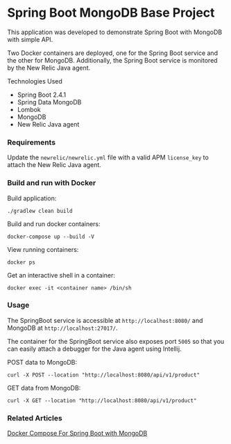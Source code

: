# Spring Boot MongoDB Base Project

This application was developed to demonstrate Spring Boot with MongoDB with simple API.

Two Docker containers are deployed, one for the Spring Boot service and the other for MongoDB.
Additionally, the Spring Boot service is monitored by the New Relic Java agent.

Technologies Used

- Spring Boot 2.4.1
- Spring Data MongoDB
- Lombok
- MongoDB
- New Relic Java agent

### Requirements

Update the `newrelic/newrelic.yml` file with a valid APM `license_key` to attach the New Relic Java agent.

### Build and run with Docker

Build application:
```shell
./gradlew clean build
```

Build and run docker containers:
```shell
docker-compose up --build -V
```

View running containers:
```shell
docker ps
```

Get an interactive shell in a container:
```shell
docker exec -it <container name> /bin/sh
```

### Usage

The SpringBoot service is accessible at `http://localhost:8080/` and MongoDB at `http://localhost:27017/`.

The container for the SpringBoot service also exposes port `5005` so that you can easily attach a debugger for the Java agent using Intellij. 

POST data to MongoDB:
```shell
curl -X POST --location "http://localhost:8080/api/v1/product"
```

GET data from MongoDB:
```shell
curl -X GET --location "http://localhost:8080/api/v1/product"
```

### Related Articles

[Docker Compose For Spring Boot with MongoDB](https://javatodev.com/docker-compose-for-spring-boot-with-mongodb/)